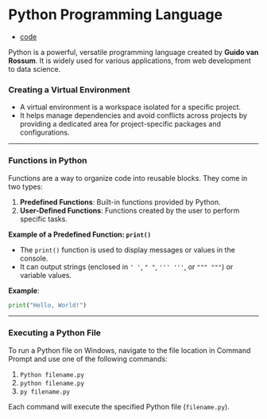 # **Python Programming Language**

- [code](https://github.com/Anvesh1909/Python-Full-Stack/tree/main/Introduction%20to%20Python)

Python is a powerful, versatile programming language created by **Guido van Rossum**. It is widely used for various applications, from web development to data science.

### Creating a Virtual Environment
- A virtual environment is a workspace isolated for a specific project.
- It helps manage dependencies and avoid conflicts across projects by providing a dedicated area for project-specific packages and configurations.

---

### Functions in Python
Functions are a way to organize code into reusable blocks. They come in two types:

1. **Predefined Functions**: Built-in functions provided by Python.
2. **User-Defined Functions**: Functions created by the user to perform specific tasks.

**Example of a Predefined Function: `print()`**
- The `print()` function is used to display messages or values in the console.
- It can output strings (enclosed in `' '`, `" "`, `''' '''`, or `""" """`) or variable values.

**Example**:
```python
print("Hello, World!")
```

---

### Executing a Python File
To run a Python file on Windows, navigate to the file location in Command Prompt and use one of the following commands:

1. `Python filename.py`
2. `python filename.py`
3. `py filename.py`

Each command will execute the specified Python file (`filename.py`).
